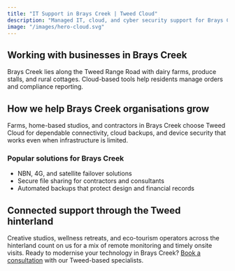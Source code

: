 ```yaml
---
title: "IT Support in Brays Creek | Tweed Cloud"
description: "Managed IT, cloud, and cyber security support for Brays Creek businesses through the Tweed hinterland."
image: "/images/hero-cloud.svg"
---
```


## Working with businesses in Brays Creek
Brays Creek lies along the Tweed Range Road with dairy farms, produce stalls, and rural cottages. Cloud-based tools help residents manage orders and compliance reporting.

## How we help Brays Creek organisations grow
Farms, home-based studios, and contractors in Brays Creek choose Tweed Cloud for dependable connectivity, cloud backups, and device security that works even when infrastructure is limited.

### Popular solutions for Brays Creek
- NBN, 4G, and satellite failover solutions
- Secure file sharing for contractors and consultants
- Automated backups that protect design and financial records

## Connected support through the Tweed hinterland
Creative studios, wellness retreats, and eco-tourism operators across the hinterland count on us for a mix of remote monitoring and timely onsite visits. Ready to modernise your technology in Brays Creek? [Book a consultation](/consultation/) with our Tweed-based specialists.
